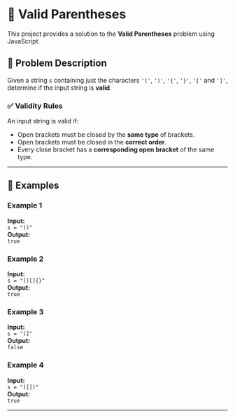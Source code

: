 # 🧩 Valid Parentheses

This project provides a solution to the **Valid Parentheses** problem using JavaScript.

## 📘 Problem Description

Given a string `s` containing just the characters `'('`, `')'`, `'{'`, `'}'`, `'['` and `']'`, determine if the input string is **valid**.

### ✅ Validity Rules

An input string is valid if:

- Open brackets must be closed by the **same type** of brackets.
- Open brackets must be closed in the **correct order**.
- Every close bracket has a **corresponding open bracket** of the same type.

---

## 🧪 Examples

### Example 1
**Input:**  
`s = "()"`  
**Output:**  
`true`

### Example 2  
**Input:**  
`s = "()[]{}"`  
**Output:**  
`true`

### Example 3  
**Input:**  
`s = "(]"`  
**Output:**  
`false`

### Example 4  
**Input:**  
`s = "([])"`  
**Output:**  
`true`

---
